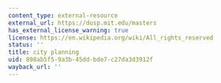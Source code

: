 ```yaml
---
content_type: external-resource
external_url: https://dusp.mit.edu/masters
has_external_license_warning: true
license: https://en.wikipedia.org/wiki/All_rights_reserved
status: ''
title: city planning
uid: 898ab5f5-9a3b-45dd-bde7-c27da3d3912f
wayback_url: ''
---
```

